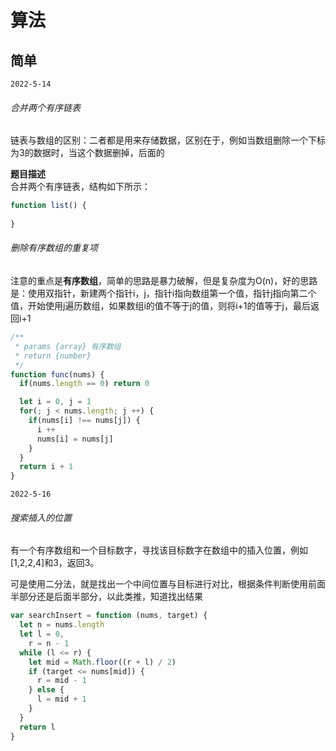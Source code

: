 # 算法

## 简单

`2022-5-14`

###### 合并两个有序链表

链表与数组的区别：二者都是用来存储数据，区别在于，例如当数组删除一个下标为3的数据时，当这个数据删掉，后面的

**题目描述**  
合并两个有序链表，结构如下所示：  
```js
function list() {
  
}
```

###### 删除有序数组的重复项

注意的重点是**有序数组**，简单的思路是暴力破解，但是复杂度为O(n)，好的思路是：使用双指针，新建两个指针i，j，指针i指向数组第一个值，指针j指向第二个值，开始使用j遍历数组，如果数组i的值不等于j的值，则将i+1的值等于j，最后返回i+1

```js
/**
 * params {array} 有序数组
 * return {number}
 */
function func(nums) {
  if(nums.length == 0) return 0

  let i = 0, j = 1
  for(; j < nums.length; j ++) {
    if(nums[i] !== nums[j]) {
      i ++
      nums[i] = nums[j]
    }
  }
  return i + 1
}
```

`2022-5-16`

###### 搜索插入的位置

有一个有序数组和一个目标数字，寻找该目标数字在数组中的插入位置，例如[1,2,2,4]和3，返回3。

可是使用二分法，就是找出一个中间位置与目标进行对比，根据条件判断使用前面半部分还是后面半部分，以此类推，知道找出结果

```js
var searchInsert = function (nums, target) {
  let n = nums.length
  let l = 0,
    r = n - 1
  while (l <= r) {
    let mid = Math.floor((r + l) / 2)
    if (target <= nums[mid]) {
      r = mid - 1
    } else {
      l = mid + 1
    }
  }
  return l
}
```
